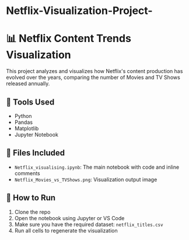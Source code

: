 # Netflix-Visualization-Project-
# 📊 Netflix Content Trends Visualization

This project analyzes and visualizes how Netflix's content production has evolved over the years, comparing the number of Movies and TV Shows released annually.

## 🧰 Tools Used
- Python
- Pandas
- Matplotlib
- Jupyter Notebook



## 📁 Files Included
- `Netflix_visualising.ipynb`: The main notebook with code and inline comments
- `Netflix_Movies_vs_TVShows.png`: Visualization output image

## 🚀 How to Run
1. Clone the repo
2. Open the notebook using Jupyter or VS Code
3. Make sure you have the required dataset: `netflix_titles.csv`
4. Run all cells to regenerate the visualization



